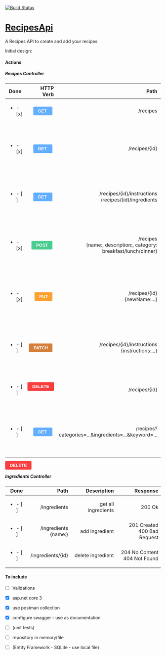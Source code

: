 [![Build Status](https://dev.azure.com/CristianaGrigoriu/Recipes/_apis/build/status/cristianagrigoriu.RecipesApi?branchName=new-deploy)](https://dev.azure.com/CristianaGrigoriu/Recipes/_build/latest?definitionId=3&branchName=new-deploy)

# [RecipesApi](https://cg-recipes.azurewebsites.net/swagger/index.html)

A Recipes API to create and add your recipes

Initial design:

#### Actions

##### Recipes Controller
| Done | HTTP Verb | Path | Description | Response |
| ---- |----:| ----:| -----------:| --------: |
|<ul><li>- [x] </li></ul> | <span style="background-color: #61affe; border: none; font-family: sans-serif;font-size: 14px;  font-weight: 700;min-width: 80px;padding: 6px 15px;  text-align: center; border-radius: 3px; color: #fff;text-shadow: 0 1px 0 rgba(0,0,0,.1);"> GET </span>&nbsp;  | /recipes | get all recipes | 200 Ok |
|<ul><li>- [x] </li></ul> | <span style="background-color: #61affe; border: none; font-family: sans-serif;font-size: 14px;  font-weight: 700;min-width: 80px;padding: 6px 15px;  text-align: center; border-radius: 3px; color: #fff;text-shadow: 0 1px 0 rgba(0,0,0,.1);"> GET </span>&nbsp; | /recipes/{id} | get specific recipe - basic details (+ time) - by id -> short description and time | 200 Ok<br>404 Not Found |
|<ul><li>- [ ] </li></ul> | <span style="background-color: #61affe; border: none; font-family: sans-serif;font-size: 14px;  font-weight: 700;min-width: 80px;padding: 6px 15px;  text-align: center; border-radius: 3px; color: #fff;text-shadow: 0 1px 0 rgba(0,0,0,.1);"> GET </span>&nbsp; |/recipes/{id}/instructions<br>/recipes/{id}/ingredients | get specific recipe - all details - instruction & ingredients - by id | 200 Ok<br>404 Not Found |
|<ul><li>- [x] </li></ul> | <span style="background-color: rgb(73, 204, 144); border: none; font-family: sans-serif;font-size: 14px;  font-weight: 700;min-width: 80px;padding: 6px 15px;  text-align: center; border-radius: 3px; color: #fff;text-shadow: 0 1px 0 rgba(0,0,0,.1);"> POST</span>&nbsp;  | /recipes<br>{name:, description:, category: breakfast/lunch/dinner} | add recipe - all details | 201 Created + new object<br>400 Bad request - validation error |
|<ul><li>- [x] </li></ul> | <span style="background-color: rgb(252, 161, 48); border: none; font-family: sans-serif;font-size: 14px;  font-weight: 700;min-width: 80px;padding: 6px 15px;  text-align: center; border-radius: 3px; color: #fff;text-shadow: 0 1px 0 rgba(0,0,0,.1);"> PUT</span>&nbsp; | /recipes/{id}<br>{newName:...} | update recipe - basic details | 204 No Content<br>400 Bad request - validation error<br>404 Not Found |
|<ul><li>- [ ] </li></ul> | <span style="background-color: rgb(213, 128, 58); border: none; font-family: sans-serif;font-size: 14px;  font-weight: 700;min-width: 80px;padding: 6px 15px;  text-align: center; border-radius: 3px; color: #fff;text-shadow: 0 1px 0 rgba(0,0,0,.1);"> PATCH</span>&nbsp; | /recipes/{id}/instructions<br>{instructions:...} | update instructions | 204 No Content<br>400 Bad request - validation error<br>404 Not Found |
|<ul><li>- [ ] </li></ul> | <span style="background-color: #f93e3e; border: none; font-family: sans-serif;font-size: 14px;  font-weight: 700;min-width: 80px;padding: 6px 15px;  text-align: center; border-radius: 3px; color: #fff;text-shadow: 0 1px 0 rgba(0,0,0,.1);"> DELETE </span> &nbsp; | /recipes/{id} | delete recipe -> and everything related | 204 No Content<br>404 Not Found |
|<ul><li>- [ ] </li></ul> | <span style="background-color: #61affe; border: none; font-family: sans-serif;font-size: 14px;  font-weight: 700;min-width: 80px;padding: 6px 15px;  text-align: center; border-radius: 3px; color: #fff;text-shadow: 0 1px 0 rgba(0,0,0,.1);"> GET </span>&nbsp; |/recipes?categories=...&ingredients=...&keyword=... | filter recipes<br>filter only after what is filled in, otherwise return everything | 200 Ok |

<span style="background-color: #f93e3e; border: none; font-family: sans-serif;font-size: 14px;  font-weight: 700;min-width: 80px;padding: 6px 15px;  text-align: center; border-radius: 3px; color: #fff;text-shadow: 0 1px 0 rgba(0,0,0,.1);"> DELETE </span>

##### Ingredients Controller
| Done | Path | Description | Response |
| ---- |----:| -----------:| --------: |
|<ul><li>- [ ] </li></ul> | /ingredients | get all ingredients | 200 Ok |
|<ul><li>- [ ] </li></ul> | /ingredients<br>{name:} | add ingredient | 201 Created<br>400 Bad Request |
|<ul><li>- [ ] </li></ul> | /ingredients/{id} | delete ingredient | 204 No Content<br>404 Not Found |


#### To include
- [ ] Validations

- [x] asp.net core 3

- [x] use postman collection

- [x] configure swagger - use as documentation

- [ ] (unit tests)

- [ ] repository in memory/file
- [ ] (Entity Framework - SQLite - use local file)

